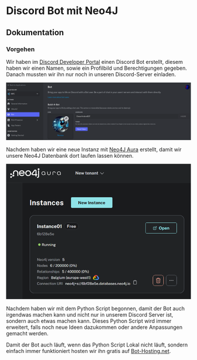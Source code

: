 # Discord Bot mit Neo4J

## Dokumentation

### Vorgehen

Wir haben im [Discord Developer Portal](https://discord.com/developers/docs/getting-started) einen Discord Bot erstellt, diesem haben wir einen Namen, sowie ein Profilbild und Berechtigungen gegeben. Danach mussten wir ihn nur noch in unseren Discord-Server einladen.

![Developer-Discord-Bot](./images/Developer-Discord-Bot.png)

Nachdem haben wir eine neue Instanz mit [Neo4J Aura](https://console.neo4j.io/) erstellt, damit wir unsere Neo4J Datenbank dort laufen lassen können.

![Neo4j-Aura-Instances](./images/Neo4j-Aura-Instances.png)

Nachdem haben wir mit dem Python Script begonnen, damit der Bot auch irgendwas machen kann und nicht nur in unserem Discord Server ist, sondern auch etwas machen kann. Dieses Python Script wird immer erweitert, falls noch neue Ideen dazukommen oder andere Anpassungen gemacht werden.

Damit der Bot auch läuft, wenn das Python Script Lokal nicht läuft, sondern einfach immer funktioniert hosten wir ihn gratis auf [Bot-Hosting.net](https://bot-hosting.net/?aff=720339805782671484).
